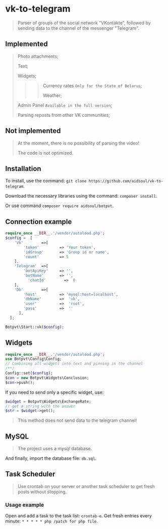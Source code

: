 # vk-to-telegram

>Parser of groups of the social network "VKontakte", followed by sending data to the channel of the messenger "Telegram".

## Implemented

>Photo attachments;
>
>Text;
>
>Widgets;
  >>>Currency rates `Only for the State of Belarus`;
  >>>
  >>>Weather;
>
>Admin Panel `Available in the full version`;
>
>Parsing reposts from other VK communities;

## Not implemented

>At the moment, there is no possibility of parsing the video!
>
>The code is not optimized.

## Installation

To install, use the command: `git clone https://github.com/aidsoul/vk-to-telegram`.

Download the necessary libraries using the command: `composer install`.

Or use command `composer require aidsoul/botpvt`.

## Connection example
```php
require_once __DIR__.'/vendor/autoload.php';
$config =  [
    'Vk'        =>[
   	    'token'         => 'Your token',
   	    'idGroup'       => 'Group id or name',
   	    'count'         => 5
    ],
    'Telegram'  =>[
      	'botApiKey'     => '',
      	'botName'       => '',
     	  'chatId'        =>  0
    ],
    'Db'        =>[
       	'host'          => 'mysql:host=localhost',
       	'dbName'        =>  'vk',
        'user'          =>  'root',
        'pass'          =>  ''
      ],
  ];

Botpvt\Start::vk($config);
```

## Widgets

```php 
require_once __DIR__.'/vendor/autoload.php';
use Botpvt\Config\Config;
// Combining all widgets into text and pinning in the channel
/**/
Config::set($config);
$con = new Botpvt\Widgets\Conclusion;
$con->push();
```
If you need to send only a specific widget, use:
```php
$widget = Botpvt\Widgets\ExchangeRate;
// get a string with the answer
$str = $widget->get();
```
>This method does not send data to the telegram channel!

## MySQL

>The project uses a mysql database.

And finally, import the database file: `db.sql`.


## Task Scheduler

>Use crontab on your server or another task scheduler to get fresh posts without stopping.

### Usage example

Open and add a task to the task list: `crontab-e`.
Get fresh entries every minute: `* * * * * php /patch for php file`.
